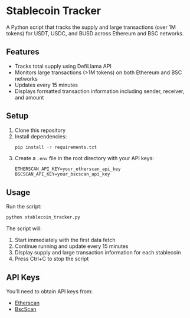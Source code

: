 # Stablecoin Tracker

A Python script that tracks the supply and large transactions (over 1M tokens) for USDT, USDC, and BUSD across Ethereum and BSC networks.

## Features

- Tracks total supply using DefiLlama API
- Monitors large transactions (>1M tokens) on both Ethereum and BSC networks
- Updates every 15 minutes
- Displays formatted transaction information including sender, receiver, and amount

## Setup

1. Clone this repository
2. Install dependencies:
   ```bash
   pip install -r requirements.txt
   ```
3. Create a `.env` file in the root directory with your API keys:
   ```
   ETHERSCAN_API_KEY=your_etherscan_api_key
   BSCSCAN_API_KEY=your_bscscan_api_key
   ```

## Usage

Run the script:
```bash
python stablecoin_tracker.py
```

The script will:
1. Start immediately with the first data fetch
2. Continue running and update every 15 minutes
3. Display supply and large transaction information for each stablecoin
4. Press Ctrl+C to stop the script

## API Keys

You'll need to obtain API keys from:
- [Etherscan](https://etherscan.io/apis)
- [BscScan](https://bscscan.com/apis) 